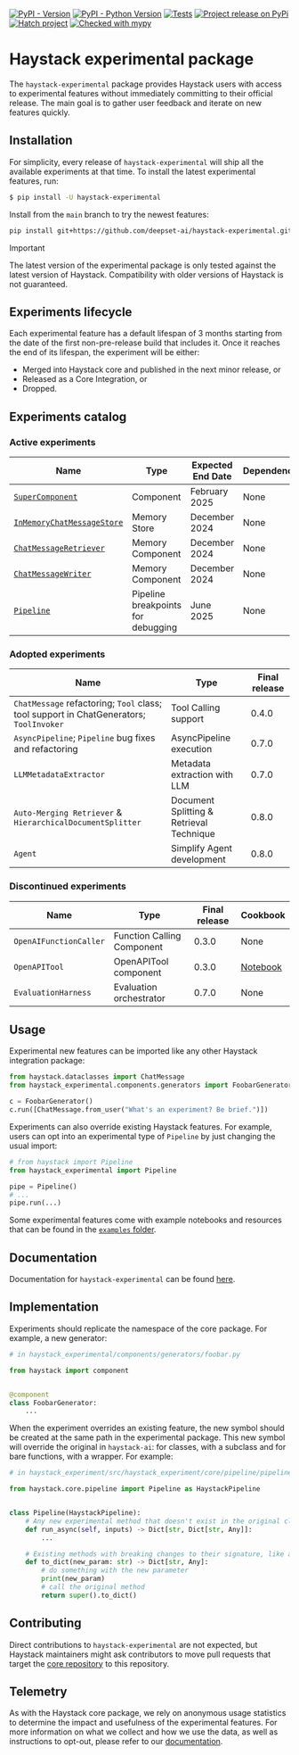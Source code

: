 [![PyPI - Version](https://img.shields.io/pypi/v/haystack-experimental.svg)](https://pypi.org/project/haystack-experimental)
[![PyPI - Python Version](https://img.shields.io/pypi/pyversions/haystack-experimental.svg)](https://pypi.org/project/haystack-experimental)
[![Tests](https://github.com/deepset-ai/haystack-experimental/actions/workflows/tests.yml/badge.svg)](https://github.com/deepset-ai/haystack-experimental/actions/workflows/tests.yml)
[![Project release on PyPi](https://github.com/deepset-ai/haystack-experimental/actions/workflows/pypi_release.yml/badge.svg)](https://github.com/deepset-ai/haystack-experimental/actions/workflows/pypi_release.yml)
[![Hatch project](https://img.shields.io/badge/%F0%9F%A5%9A-Hatch-4051b5.svg)](https://github.com/pypa/hatch)
[![Checked with mypy](https://www.mypy-lang.org/static/mypy_badge.svg)](https://mypy-lang.org/)

# Haystack experimental package

The `haystack-experimental` package provides Haystack users with access to experimental features without immediately
committing to their official release. The main goal is to gather user feedback and iterate on new features quickly.

## Installation

For simplicity, every release of `haystack-experimental` will ship all the available experiments at that time. To
install the latest experimental features, run:

```sh
$ pip install -U haystack-experimental
```

Install from the `main` branch to try the newest features:
```sh
pip install git+https://github.com/deepset-ai/haystack-experimental.git@main
```

> [!IMPORTANT]
> The latest version of the experimental package is only tested against the latest version of Haystack. Compatibility
> with older versions of Haystack is not guaranteed.

## Experiments lifecycle

Each experimental feature has a default lifespan of 3 months starting from the date of the first non-pre-release build
that includes it. Once it reaches the end of its lifespan, the experiment will be either:

- Merged into Haystack core and published in the next minor release, or
- Released as a Core Integration, or
- Dropped.

## Experiments catalog

### Active experiments

| Name                            | Type                                      | Expected End Date | Dependencies | Cookbook                                                                                                                                                                                                                                                  | Discussion                                                                     |
|---------------------------------|-------------------------------------------|-------------------|--------------|-----------------------------------------------------------------------------------------------------------------------------------------------------------------------------------------------------------------------------------------------------------|--------------------------------------------------------------------------------|
| [`SuperComponent`][2]           | Component                                 | February 2025     | None         |                                                                                                                                                                                                                                                           | [Discuss](https://github.com/deepset-ai/haystack-experimental/discussions/189) |
| [`InMemoryChatMessageStore`][6] | Memory Store                              | December 2024     | None         | <a href="https://colab.research.google.com/github/deepset-ai/haystack-cookbook/blob/main/notebooks/conversational_rag_using_memory.ipynb" target="_parent"><img src="https://colab.research.google.com/assets/colab-badge.svg" alt="Open In Colab"/>      | [Discuss](https://github.com/deepset-ai/haystack-experimental/discussions/75)  |
| [`ChatMessageRetriever`][7]     | Memory Component                          | December 2024     | None         | <a href="https://colab.research.google.com/github/deepset-ai/haystack-cookbook/blob/main/notebooks/conversational_rag_using_memory.ipynb" target="_parent"><img src="https://colab.research.google.com/assets/colab-badge.svg" alt="Open In Colab"/>      | [Discuss](https://github.com/deepset-ai/haystack-experimental/discussions/75)  |
| [`ChatMessageWriter`][8]        | Memory Component                          | December 2024     | None         | <a href="https://colab.research.google.com/github/deepset-ai/haystack-cookbook/blob/main/notebooks/conversational_rag_using_memory.ipynb" target="_parent"><img src="https://colab.research.google.com/assets/colab-badge.svg" alt="Open In Colab"/>      | [Discuss](https://github.com/deepset-ai/haystack-experimental/discussions/75)  |
| [`Pipeline`][9]                 | Pipeline breakpoints for debugging        | June 2025         | None         | <a href="https://colab.research.google.com/github/deepset-ai/haystack-cookbook/blob/main/notebooks/hybrid_rag_pipeline_with_breakpoints.ipynb" target="_parent"><img src="https://colab.research.google.com/assets/colab-badge.svg" alt="Open In Colab"/> | [Discuss]() 

[2]: https://github.com/deepset-ai/haystack-experimental/blob/main/haystack_experimental/core/super_component/super_component.py
[4]: https://github.com/deepset-ai/haystack-experimental/blob/main/haystack_experimental/components/retrievers/auto_merging_retriever.py
[5]: https://github.com/deepset-ai/haystack-experimental/blob/main/haystack_experimental/components/splitters/hierarchical_doc_splitter.py
[6]: https://github.com/deepset-ai/haystack-experimental/blob/main/haystack_experimental/chat_message_stores/in_memory.py
[7]: https://github.com/deepset-ai/haystack-experimental/blob/main/haystack_experimental/components/retrievers/chat_message_retriever.py
[8]: https://github.com/deepset-ai/haystack-experimental/blob/main/haystack_experimental/components/writers/chat_message_writer.py
[9]: https://github.com/deepset-ai/haystack-experimental/blob/main/haystack_experimental/core/pipeline/pipeline.py

### Adopted experiments
| Name                                                                                   | Type                                     | Final release |
|----------------------------------------------------------------------------------------|------------------------------------------|---------------|
| `ChatMessage` refactoring; `Tool` class; tool support in ChatGenerators; `ToolInvoker` | Tool Calling support                     | 0.4.0         |
| `AsyncPipeline`; `Pipeline` bug fixes and refactoring                                  | AsyncPipeline execution                  | 0.7.0         |
| `LLMMetadataExtractor`                                                                 | Metadata extraction with LLM             | 0.7.0         |
| `Auto-Merging Retriever` & `HierarchicalDocumentSplitter`                              | Document Splitting & Retrieval Technique | 0.8.0         | 
| `Agent`                                                                                | Simplify Agent development               | 0.8.0         |

### Discontinued experiments

| Name                   | Type                       | Final release | Cookbook                                                                                                                                 |
|------------------------|----------------------------|---------------|------------------------------------------------------------------------------------------------------------------------------------------|
| `OpenAIFunctionCaller` | Function Calling Component | 0.3.0         | None                                                                                                                                     |
| `OpenAPITool`          | OpenAPITool component      | 0.3.0         | [Notebook](https://github.com/deepset-ai/haystack-experimental/blob/fe20b69b31243f8a3976e4661d9aa8c88a2847d2/examples/openapitool.ipynb) |
| `EvaluationHarness`    | Evaluation orchestrator    | 0.7.0         | None                                                                                                                                     |

## Usage

Experimental new features can be imported like any other Haystack integration package:

```python
from haystack.dataclasses import ChatMessage
from haystack_experimental.components.generators import FoobarGenerator

c = FoobarGenerator()
c.run([ChatMessage.from_user("What's an experiment? Be brief.")])
```

Experiments can also override existing Haystack features. For example, users can opt into an experimental type of
`Pipeline` by just changing the usual import:

```python
# from haystack import Pipeline
from haystack_experimental import Pipeline

pipe = Pipeline()
# ...
pipe.run(...)
```

Some experimental features come with example notebooks and resources that can be found in the [`examples` folder](https://github.com/deepset-ai/haystack-experimental/tree/main/examples).

## Documentation

Documentation for `haystack-experimental` can be found [here](https://docs.haystack.deepset.ai/reference/experimental-data-classes-api).

## Implementation

Experiments should replicate the namespace of the core package. For example, a new generator:

```python
# in haystack_experimental/components/generators/foobar.py

from haystack import component


@component
class FoobarGenerator:
    ...

```

When the experiment overrides an existing feature, the new symbol should be created at the same path in the experimental
package. This new symbol will override the original in `haystack-ai`: for classes, with a subclass and for bare
functions, with a wrapper. For example:

```python
# in haystack_experiment/src/haystack_experiment/core/pipeline/pipeline.py

from haystack.core.pipeline import Pipeline as HaystackPipeline


class Pipeline(HaystackPipeline):
    # Any new experimental method that doesn't exist in the original class
    def run_async(self, inputs) -> Dict[str, Dict[str, Any]]:
        ...

    # Existing methods with breaking changes to their signature, like adding a new mandatory param
    def to_dict(new_param: str) -> Dict[str, Any]:
        # do something with the new parameter
        print(new_param)
        # call the original method
        return super().to_dict()

```

## Contributing

Direct contributions to `haystack-experimental` are not expected, but Haystack maintainers might ask contributors to move pull requests that target the [core repository](https://github.com/deepset-ai/haystack) to this repository.

## Telemetry

As with the Haystack core package, we rely on anonymous usage statistics to determine the impact and usefulness of the experimental features. For more information on what we collect and how we use the data, as well as instructions to opt-out, please refer to our [documentation](https://docs.haystack.deepset.ai/docs/telemetry).
